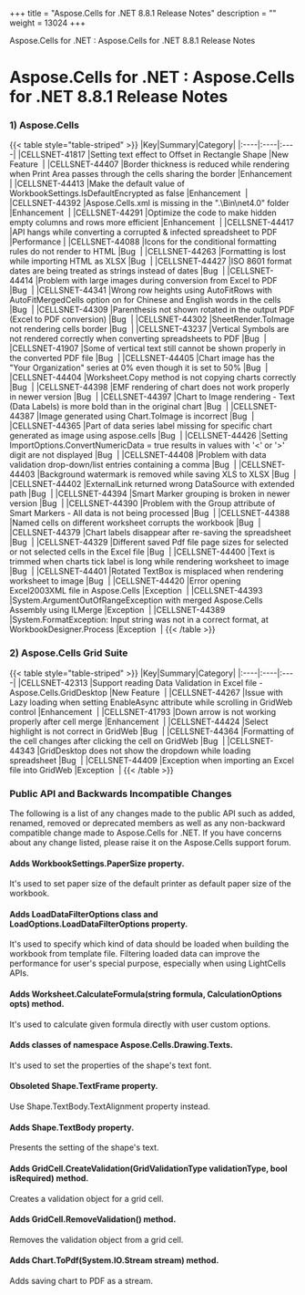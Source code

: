 +++
title = "Aspose.Cells for .NET 8.8.1 Release Notes" 
description = "" 
weight = 13024 
+++

Aspose.Cells for .NET : Aspose.Cells for .NET 8.8.1 Release Notes  

# Aspose.Cells for .NET : Aspose.Cells for .NET 8.8.1 Release Notes


### 1) Aspose.Cells

{{< table style="table-striped" >}}
|Key|Summary|Category|
|:----|:----|:----|
|CELLSNET-41817  |Setting text effect to Offset in Rectangle Shape  |New Feature   |
|CELLSNET-44407  |Border thickness is reduced while rendering when Print Area passes through the cells sharing the border  |Enhancement   |
|CELLSNET-44413  |Make the default value of WorkbookSettings.IsDefaultEncrypted as false  |Enhancement   |
|CELLSNET-44392  |Aspose.Cells.xml is missing in the ".\\Bin\\net4.0" folder  |Enhancement   |
|CELLSNET-44291  |Optimize the code to make hidden empty columns and rows more efficient  |Enhancement   |
|CELLSNET-44417  |API hangs while converting a corrupted & infected spreadsheet to PDF  |Performance  |
|CELLSNET-44088  |Icons for the conditional formatting rules do not render to HTML  |Bug   |
|CELLSNET-44263  |Formatting is lost while importing HTML as XLSX  |Bug   |
|CELLSNET-44427  |ISO 8601 format dates are being treated as strings instead of dates  |Bug   |
|CELLSNET-44414  |Problem with large images during conversion from Excel to PDF  |Bug   |
|CELLSNET-44341  |Wrong row heights using AutoFitRows with AutoFitMergedCells option on for Chinese and English words in the cells  |Bug   |
|CELLSNET-44309  |Parenthesis not shown rotated in the output PDF (Excel to PDF conversion)  |Bug   |
|CELLSNET-44302  |SheetRender.ToImage not rendering cells border  |Bug   |
|CELLSNET-43237  |Vertical Symbols are not rendered correctly when converting spreadsheets to PDF  |Bug   |
|CELLSNET-41907  |Some of vertical text still cannot be shown properly in the converted PDF file  |Bug   |
|CELLSNET-44405  |Chart image has the "Your Organization" series at 0% even though it is set to 50%  |Bug   |
|CELLSNET-44404  |Worksheet.Copy method is not copying charts correctly  |Bug   |
|CELLSNET-44398  |EMF rendering of chart does not work properly in newer version  |Bug   |
|CELLSNET-44397  |Chart to Image rendering - Text (Data Labels) is more bold than in the original chart  |Bug   |
|CELLSNET-44387  |Image generated using Chart.ToImage is incorrect  |Bug   |
|CELLSNET-44365  |Part of data series label missing for specific chart generated as image using aspose.cells  |Bug   |
|CELLSNET-44426  |Setting ImportOptions.ConvertNumericData = true results in values with '<' or '>' digit are not displayed  |Bug   |
|CELLSNET-44408  |Problem with data validation drop-down/list entries containing a comma  |Bug   |
|CELLSNET-44403  |Background watermark is removed while saving XLS to XLSX  |Bug   |
|CELLSNET-44402  |ExternalLink returned wrong DataSource with extended path  |Bug   |
|CELLSNET-44394  |Smart Marker grouping is broken in newer version  |Bug   |
|CELLSNET-44390  |Problem with the Group attribute of Smart Markers - All data is not being processed  |Bug   |
|CELLSNET-44388  |Named cells on different worksheet corrupts the workbook  |Bug   |
|CELLSNET-44379  |Chart labels disappear after re-saving the spreadsheet  |Bug   |
|CELLSNET-44329  |Different saved Pdf file page sizes for selected or not selected cells in the Excel file  |Bug   |
|CELLSNET-44400  |Text is trimmed when charts tick label is long while rendering worksheet to image  |Bug   |
|CELLSNET-44401  |Rotated TextBox is misplaced when rendering worksheet to image  |Bug   |
|CELLSNET-44420  |Error opening Excel2003XML file in Aspose.Cells  |Exception   |
|CELLSNET-44393  |System.ArgumentOutOfRangeException with merged Aspose.Cells Assembly using ILMerge  |Exception   |
|CELLSNET-44389  |System.FormatException: Input string was not in a correct format, at WorkbookDesigner.Process  |Exception   |
{{< /table >}}

### 2) Aspose.Cells Grid Suite

{{< table style="table-striped" >}}
|Key|Summary|Category|
|:----|:----|:----|
|CELLSNET-42313  |Support reading Data Validation in Excel file - Aspose.Cells.GridDesktop  |New Feature   |
|CELLSNET-44267  |Issue with Lazy loading when setting EnableAsync attribute while scrolling in GridWeb control  |Enhancement   |
|CELLSNET-41793  |Down arrow is not working properly after cell merge  |Enhancement   |
|CELLSNET-44424  |Select highlight is not correct in GridWeb  |Bug   |
|CELLSNET-44364  |Formatting of the cell changes after clicking the cell on GridWeb  |Bug   |
|CELLSNET-44343  |GridDesktop does not show the dropdown while loading spreadsheet  |Bug   |
|CELLSNET-44409  |Exception when importing an Excel file into GridWeb  |Exception   |
{{< /table >}}

### Public API and Backwards Incompatible Changes

The following is a list of any changes made to the public API such as added, renamed, removed or deprecated members as well as any non-backward compatible change made to Aspose.Cells for .NET. If you have concerns about any change listed, please raise it on the Aspose.Cells support forum.

#### Adds WorkbookSettings.PaperSize property.

It's used to set paper size of the default printer as default paper size of the workbook.

#### Adds LoadDataFilterOptions class and LoadOptions.LoadDataFilterOptions property.

It's used to specify which kind of data should be loaded when building the workbook from template file. Filtering loaded data can improve the performance for user's special purpose, especially when using LightCells APIs.

#### Adds Worksheet.CalculateFormula(string formula, CalculationOptions opts) method.

It's used to calculate given formula directly with user custom options.

#### Adds classes of namespace Aspose.Cells.Drawing.Texts.

It's used to set the properties of the shape's text font.

#### Obsoleted Shape.TextFrame property.

Use Shape.TextBody.TextAlignment property instead.

#### Adds Shape.TextBody property.

Presents the setting of the shape's text.

#### Adds GridCell.CreateValidation(GridValidationType validationType, bool isRequired) method.

Creates a validation object for a grid cell.

#### Adds GridCell.RemoveValidation() method.

Removes the validation object from a grid cell.

#### Adds Chart.ToPdf(System.IO.Stream stream) method.

Adds saving chart to PDF as a stream.

